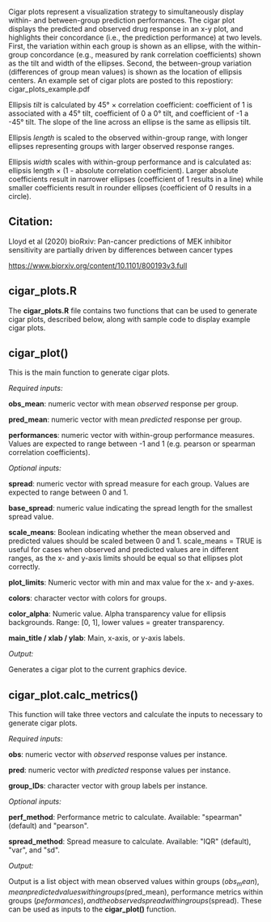 Cigar plots represent a visualization strategy to simultaneously display within- and between-group prediction performances. The cigar plot displays the predicted and observed drug response in an x-y plot, and highlights their concordance (i.e., the prediction performance) at two levels. First, the variation within each group is shown as an ellipse, with the within-group concordance (e.g., measured by rank correlation coefficients) shown as the tilt and width of the ellipses. Second, the between-group variation (differences of group mean values) is shown as the location of ellipsis centers. An example set of cigar plots are posted to this repostiory: cigar_plots_example.pdf

Ellipsis *tilt* is calculated by 45° × correlation coefficient: coefficient of 1 is associated with a 45° tilt, coefficient of 0 a 0° tilt, and coefficient of -1 a -45° tilt. The slope of the line across an ellipse is the same as ellipsis tilt.

Ellipsis *length* is scaled to the observed within-group range, with longer ellipses representing groups with larger observed response ranges.

Ellipsis *width* scales with within-group performance and is calculated as: ellipsis length × (1 - absolute correlation coefficient). Larger absolute coefficients result in narrower ellipses (coefficient of 1 results in a line) while smaller coefficients result in rounder ellipses (coefficient of 0 results in a circle). 

## Citation:

Lloyd et al (2020) bioRxiv: Pan-cancer predictions of MEK inhibitor sensitivity are partially driven by differences between cancer types

https://www.biorxiv.org/content/10.1101/800193v3.full

## cigar_plots.R

The **cigar_plots.R** file contains two functions that can be used to generate cigar plots, described below, along with sample code to display example cigar plots.

## cigar_plot()

This is the main function to generate cigar plots.

*Required inputs:*

**obs_mean**: numeric vector with mean *observed* response per group.

**pred_mean**: numeric vector with mean *predicted* response per group.

**performances**: numeric vector with within-group performance measures. Values are expected to range between -1 and 1 (e.g. pearson or spearman correlation coefficients).

*Optional inputs:*

**spread**: numeric vector with spread measure for each group. Values are expected to range between 0 and 1.

**base_spread**: numeric value indicating the spread length for the smallest spread value.

**scale_means**: Boolean indicating whether the mean observed and predicted values should be scaled between 0 and 1. scale_means = TRUE is useful for cases when observed and predicted values are in different ranges, as the x- and y-axis limits should be equal so that ellipses plot correctly.

**plot_limits**: Numeric vector with min and max value for the x- and y-axes.

**colors**: character vector with colors for groups.

**color_alpha**: Numeric value. Alpha transparency value for ellipsis backgrounds. Range: [0, 1], lower values = greater transparency.

**main_title / xlab / ylab**: Main, x-axis, or y-axis labels.

*Output:*

Generates a cigar plot to the current graphics device.

## cigar_plot.calc_metrics()

This function will take three vectors and calculate the inputs to necessary to generate cigar plots.

*Required inputs:*

**obs**: numeric vector with *observed* response values per instance.

**pred**: numeric vector with *predicted* response values per instance.

**group_IDs**: character vector with group labels per instance.

*Optional inputs:*

**perf_method**: Performance metric to calculate. Available: "spearman" (default) and "pearson".

**spread_method**: Spread measure to calculate. Available: "IQR" (default), "var", and "sd".

*Output:*

Output is a list object with mean observed values within groups ($obs_mean), mean predicted values within groups ($pred_mean), performance metrics within groups ($peformances), and the observed spread within groups ($spread). These can be used as inputs to the **cigar_plot()** function.
